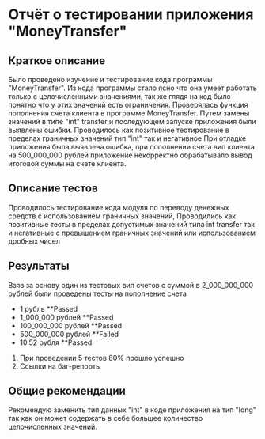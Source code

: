 # Отчёт о тестировании приложения "MoneyTransfer"

## Краткое описание
Было проведено изучение и тестирование кода программы "MoneyTransfer".
Из кода программы стало ясно что она умеет работать только с целочисленными значениями, 
так же глядя на код было понятно что у этих значений есть ограничения.
Проверялась функция пополнения счета клиента в программе MoneyTransfer.
Путем замены значений в типе "int" transfer и последующем запуске приложения были выявлены ошибки.
Проводилось как позитивное тестирование в пределах граничных значений тип "int" так и негативное 
При отладке приложения была выявлена ошибка, при пополнении счета вип клиента на 500_000_000 рублей
приложение некорректно обрабатывало вывод итоговой суммы на счете клиента.


## Описание тестов
Проводилось тестирование кода модуля по переводу денежных средств с использованием граничных значений, 
Проводились как позитивные тесты в пределах допустимых значений типа int transfer
так и негативные с превышением граничных значений или использованием дробных чисел


## Результаты
Взяв за основу один из тестовых вип счетов с суммой в 2_000_000_000 рублей были проведены тесты
на пополнение счета
* 1 рубль **Passed 
* 1_000_000 рублей **Passed
* 100_000_000 рублей **Passed 
* 500_000_000 рублей **Failed
* 10.52 рубля **Passed


1. При проведении 5 тестов 80% прошло успешно 
2. Ссылки на баг-репорты

## Общие рекомендации

Рекомендую заменить тип данных "int" в коде приложения на тип "long" так как он может содержать в себе большее количество целочисленных значений.